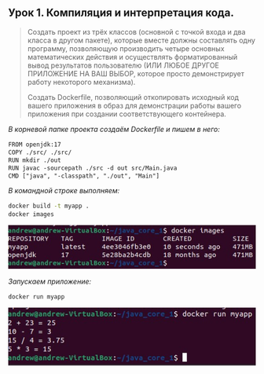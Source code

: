 ## Урок 1. Компиляция и интерпретация кода.

> Создать проект из трёх классов (основной с точкой входа и два класса в другом пакете), которые вместе должны составлять одну программу, позволяющую производить четыре основных математических действия и осуществлять форматированный вывод результатов пользователю (ИЛИ ЛЮБОЕ ДРУГОЕ ПРИЛОЖЕНИЕ НА ВАШ ВЫБОР, которое просто демонстрирует работу некоторого механизма). 
>
> Создать Dockerfile, позволяющий откопировать исходный код вашего приложения в образ для демонстрации работы вашего приложения при создании соответствующего контейнера.

_В корневой папке проекта создаём Dockerfile и пишем в него:_

```docker
FROM openjdk:17
COPY ./src/ ./src/
RUN mkdir ./out
RUN javac -sourcepath ./src -d out src/Main.java
CMD ["java", "-classpath", "./out", "Main"] 

```
_В командной строке выполняем:_

```bash
docker build -t myapp .
docker images
```

![scr-1](./images/scr-1.jpg)

_Запускаем приложение:_

```bash
docker run myapp
```

![scr-2](./images/scr-2.jpg)
